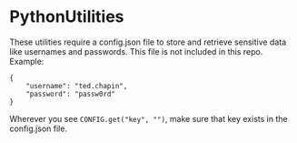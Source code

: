 # PythonUtilities  
These utilities require a config.json file to store and retrieve sensitive data like usernames and passwords. This file is not included in this repo.  
Example:  
```
{
    "username": "ted.chapin",
    "password": "passw0rd"
}
```  
Wherever you see `CONFIG.get("key", "")`, make sure that key exists in the config.json file.  
